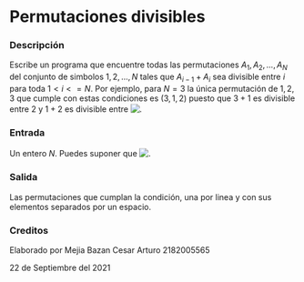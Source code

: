 # Permutaciones divisibles

### Descripción

Escribe un programa que encuentre todas las permutaciones $A_1,A_2,...,A_N$ del conjunto de simbolos $1,2,...,N$ tales que $A_{i-1}+A_i$ sea divisible entre $i$ para toda $1<i<=N$. Por ejemplo, para $N=3$ la única permutación de $1,2,3$ que cumple con estas condiciones es $(3,1,2)$ puesto que $3+1$ es divisible entre $2$ y $1+2$ es divisible entre <!-- $3$ --> <img style="transform: translateY(0.1em); background: white;" src="..\..\..\svg\piGxqzMwAh.svg">.

### Entrada

Un entero $N$. Puedes suponer que <!-- $2<=N<=20$ --> <img style="transform: translateY(0.1em); background: white;" src="https://render.githubusercontent.com/render/math?math=2%3C%3DN%3C%3D20">.

### Salida

Las permutaciones que cumplan la condición, una por linea y con sus elementos separados por un espacio.

### Creditos

Elaborado por Mejia Bazan Cesar Arturo 2182005565

22 de Septiembre del 2021
